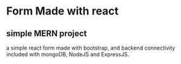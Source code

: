 # Form Made with react
## simple MERN project 
a simple react form made with bootstrap, and backend connectivity included with mongoDB, NodeJS and ExpressJS.
